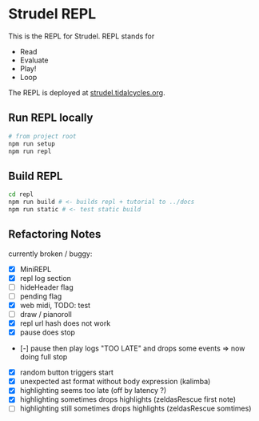 # Strudel REPL

This is the REPL for Strudel. REPL stands for

- Read
- Evaluate
- Play!
- Loop

The REPL is deployed at [strudel.tidalcycles.org](https://strudel.tidalcycles.org/).

## Run REPL locally

```bash
# from project root
npm run setup
npm run repl
```

## Build REPL

```bash
cd repl
npm run build # <- builds repl + tutorial to ../docs
npm run static # <- test static build
```

## Refactoring Notes

currently broken / buggy:

- [x] MiniREPL
- [x] repl log section
- [ ] hideHeader flag
- [ ] pending flag
- [x] web midi, TODO: test
- [ ] draw / pianoroll
- [x] repl url hash does not work
- [x] pause does stop
- [-] pause then play logs "TOO LATE" and drops some events => now doing full stop
- [x] random button triggers start
- [x] unexpected ast format without body expression (kalimba)
- [x] highlighting seems too late (off by latency ?)
- [x] highlighting sometimes drops highlights (zeldasRescue first note)
- [ ] highlighting still sometimes drops highlights (zeldasRescue somtimes)
